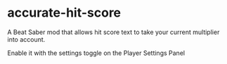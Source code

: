 # accurate-hit-score
A Beat Saber mod that allows hit score text to take your current multiplier into account.

Enable it with the settings toggle on the Player Settings Panel
